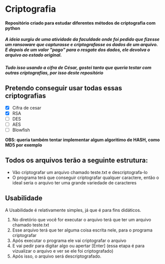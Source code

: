 # Criptografia
#### Repositório criado para estudar diferentes métodos de criptografia com python
##### _A ideia surgiu de uma atividade da faculdade onde foi pedido que fizesse um ransoware que capturasse e criptografasse os dados de um arquivo. E depois de um valor "pago" para o resgate dos dados, ele devolva o arquivo ao estado original._ 
##### _Tudo isso usando a cifra de César, gostei tanto que queria testar com outras criptografias, por isso deste repositório_

## Pretendo conseguir usar todas essas criptografias
- [x] Cifra de cesar
- [x] RSA
- [ ] DES
- [ ] AES
- [ ] Blowfish  

**OBS: queria também tentar implementar algum algoritimo de HASH, como MD5 por exemplo**


## Todos os arquivos terão a seguinte estrutura:
* Vão criptografar um arquivo chamado teste.txt e descriptografa-lo 
* O programa terá que conseguir criptografar qualquer caractere, então o ideal seria o arquivo ter uma grande variedade de caracteres

## Usabilidade
A Usabilidade é relativamente simples, já que é para fins didáticos.
1. No diretório que você for executar o arquivo terá que ter um arquivo chamado teste.txt
2. Esse arquivo terá que ter alguma coisa escrita nele, para o programa criptografar 
3. Após executar o programa ele vai criptografar o arquivo
4. E vai pedir para digitar algo ou apertar [Enter] (essa etapa é para vizualizar o arquivo e ver se ele foi criptografado)
5. Após isso, o arquivo será descriptografado.
 


